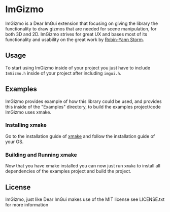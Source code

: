 # ImGizmo

ImGizmo is a Dear ImGui extension that focusing on giving the library the functionality to draw gizmos that are needed for scene manipulation, for both 3D and 2D. ImGizmo strives for great UX and bases most of its functionality and usability on the great work by [Robin-Yann Storm](https://rystorm.com/blog/translate-gizmo-design).

## Usage
To start using ImGizmo inside of your project you just have to include ``ImGizmo.h`` inside of your project after including ``imgui.h``.

## Examples

ImGizmo provides example of how this library could be used, and provides this inside of the "Examples" directory, to build the examples project/code ImGizmo uses xmake.

### Installing xmake
Go to the installation guide of [xmake](https://xmake.io/#/guide/installation) and follow the installation guide of your OS.

### Building and Running xmake
Now that you have xmake installed you can now just run ``xmake`` to install all dependencies of the examples project and build the project.

## License

ImGizmo, just like Dear ImGui makes use of the MIT license see LICENSE.txt for more information

